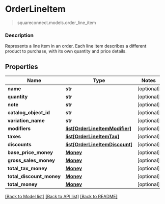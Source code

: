# OrderLineItem
> squareconnect.models.order_line_item

### Description

Represents a line item in an order. Each line item describes a different product to purchase, with its own quantity and price details.

## Properties
Name | Type | Notes
------------ | ------------- | -------------
**name** | **str** | [optional] 
**quantity** | **str** | [optional] 
**note** | **str** | [optional] 
**catalog_object_id** | **str** | [optional] 
**variation_name** | **str** | [optional] 
**modifiers** | [**list[OrderLineItemModifier]**](OrderLineItemModifier.md) | [optional] 
**taxes** | [**list[OrderLineItemTax]**](OrderLineItemTax.md) | [optional] 
**discounts** | [**list[OrderLineItemDiscount]**](OrderLineItemDiscount.md) | [optional] 
**base_price_money** | [**Money**](Money.md) | [optional] 
**gross_sales_money** | [**Money**](Money.md) | [optional] 
**total_tax_money** | [**Money**](Money.md) | [optional] 
**total_discount_money** | [**Money**](Money.md) | [optional] 
**total_money** | [**Money**](Money.md) | [optional] 

[[Back to Model list]](../README.md#documentation-for-models) [[Back to API list]](../README.md#documentation-for-api-endpoints) [[Back to README]](../README.md)


